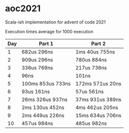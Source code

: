# aoc2021

Scala-ish implementation for advent of code 2021

Execution times average for 1000 execution

| Day | Part 1            | Part 2           |
|-----|-------------------|------------------|
| 1   | 682us 296ns       | 1ms 40us 755ns   |
| 2   | 909us 296ns       | 780us 884ns      |
| 3   | 336us 769ns       | 217us 736ns      |
| 4   | 96ns              | 101ns            |
| 5   | 100ms 853us 733ns | 172ms 571us 20ns |
| 6   | 93us 161ns        | 57us 561ns       |
| 7   | 26ms 326us 937ns  | 37ms 931us 389ns |
| 8   | 2ms 130us 452ns   | 4ms 462us 205ns  |
| 9   | 2ms 449us 226ns   | 15ms 634us 706ns |
| 10  | 457us 984ns       | 485us 982ns      |